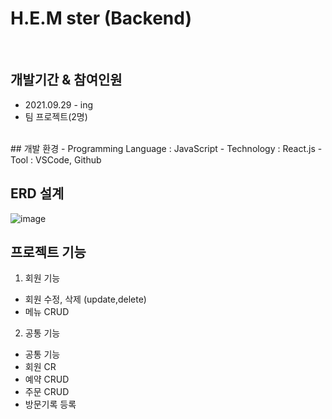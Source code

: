 # H.E.M ster (Backend)
<br>

## 개발기간 & 참여인원
- 2021.09.29 - ing
- 팀 프로젝트(2명)

<br>
## 개발 환경
- Programming Language : JavaScript
- Technology : React.js
- Tool : VSCode, Github

<br>

## ERD 설계
![image](https://user-images.githubusercontent.com/80090062/135396703-703f3476-8d71-455d-85f2-c52acae35fd7.png)



## 프로젝트 기능
1. 회원 기능
  + 회원 수정, 삭제 (update,delete)
  + 메뉴 CRUD

2. 공통 기능
  + 공통 기능
  + 회원 CR
  + 예약 CRUD
  + 주문 CRUD
  + 방문기록 등록
